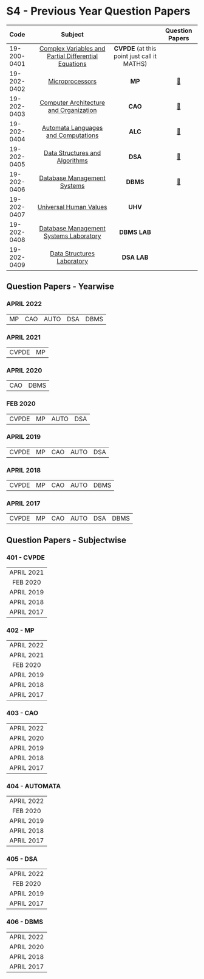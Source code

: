 # S4 - Previous Year Question Papers

<div align="center">  
  
| Code |  Subject | | Question Papers|
|:--|:---:|:---:|:---:|
| 19-200-0401 | [Complex Variables and Partial Differential Equations](/401-cvpde-maths/401-cvpde-maths.md)  | **CVPDE** (at this point just call it MATHS)|[](/s4-question-papers/401-CVPDE/)|
| 19-202-0402| [Microprocessors](/402-mp/402-mp.md)| **MP**|[:open_file_folder:](/s4-question-papers/402-MP/)|
| 19-202-0403 | [Computer Architecture and Organization](/403-cao/403-cao.md)|**CAO**|[:open_file_folder:](/s4-question-papers/403-CAO/)|
| 19-202-0404 | [Automata Languages and Computations](/404-automata/404-automata.md)|**ALC**|[:open_file_folder:](/s4-question-papers/404-AUTOMATA/)|
| 19-202-0405 | [Data Structures and Algorithms](/405-dsa/405-dsa.md)|**DSA**|[:open_file_folder:](/s4-question-papers/405-DSA/)|
| 19-202-0406| [Database Management Systems](/406-dbms/406-dsa.md) |**DBMS**|[:open_file_folder:](/s4-question-papers/406-DBMS/)|
| 19-202-0407 | [Universal Human Values]()|**UHV**||
| 19-202-0408 | [Database Management Systems Laboratory ](/408-dbms-lab/408-dbms-lab.md)|**DBMS LAB**||
| 19-202-0409 | [Data Structures Laboratory](/409-dsa-lab/409-dsa-lab.md)|**DSA LAB**||
  

</div>

## **Question Papers - Yearwise**

### **APRIL 2022**
||||||
|:---:|:---:|:---:|:---:|:---:|
|MP|CAO|AUTO|DSA|DBMS|

### **APRIL 2021**
|||
|:---:|:---:|
|CVPDE|MP|

### **APRIL 2020**
|||
|:---:|:---:|
|CAO|DBMS|

### **FEB 2020**
|||||
|:---:|:---:|:---:|:---:|
|CVPDE|MP|AUTO|DSA|

### **APRIL 2019**
||||||
|:---:|:---:|:---:|:---:|:---:|
|CVPDE|MP|CAO|AUTO|DSA|

### **APRIL 2018**
||||||
|:---:|:---:|:---:|:---:|:---:|
|CVPDE|MP|CAO|AUTO|DBMS|

### **APRIL 2017**
|||||||
|:---:|:---:|:---:|:---:|:---:|:---:|
|CVPDE|MP|CAO|AUTO|DSA|DBMS|



## **Question Papers - Subjectwise**

### 401 - CVPDE
||
|:---:|
|APRIL 2021|
|FEB 2020|
|APRIL 2019|
|APRIL 2018|
|APRIL 2017|

### 402 - MP
||
|:---:|
|APRIL 2022|
|APRIL 2021|
|FEB 2020|
|APRIL 2019|
|APRIL 2018|
|APRIL 2017|

### 403 - CAO
||
|:---:|
|APRIL 2022|
|APRIL 2020|
|APRIL 2019|
|APRIL 2018|
|APRIL 2017|

### 404 - AUTOMATA
||
|:---:|
|APRIL 2022|
|FEB 2020|
|APRIL 2019|
|APRIL 2018|
|APRIL 2017|

### 405 - DSA
||
|:---:|
|APRIL 2022|
|FEB 2020|
|APRIL 2019|
|APRIL 2017|

### 406 - DBMS
||
|:---:|
|APRIL 2022|
|APRIL 2020|
|APRIL 2018|
|APRIL 2017|
